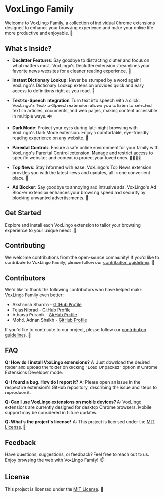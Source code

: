 # VoxLingo Family

Welcome to VoxLingo Family, a collection of individual Chrome extensions designed to enhance your browsing experience and make your online life more productive and enjoyable. 🌟

## What's Inside?

- **Declutter Features**: Say goodbye to distracting clutter and focus on what matters most. VoxLingo's Declutter extension streamlines your favorite news websites for a cleaner reading experience. 🧹

- **Instant Dictionary Lookup**: Never be stumped by a word again! VoxLingo's Dictionary Lookup extension provides quick and easy access to definitions right as you read. 📖

- **Text-to-Speech Integration**: Turn text into speech with a click. VoxLingo's Text-to-Speech extension allows you to listen to selected text on articles, documents, and web pages, making content accessible in multiple ways. 🔊

- **Dark Mode**: Protect your eyes during late-night browsing with VoxLingo's Dark Mode extension. Enjoy a comfortable, eye-friendly reading experience on any website. 🌙

- **Parental Controls**: Ensure a safe online environment for your family with VoxLingo's Parental Control extension. Manage and restrict access to specific websites and content to protect your loved ones. 👨‍👩‍👧‍👦

- **Top News**: Stay informed with ease. VoxLingo's Top News extension provides you with the latest news and updates, all in one convenient place. 📰

- **Ad Blocker**: Say goodbye to annoying and intrusive ads. VoxLingo's Ad Blocker extension enhances your browsing speed and security by blocking unwanted advertisements. 🚫

## Get Started

Explore and install each VoxLingo extension to tailor your browsing experience to your unique needs. 🚀

## Contributing

We welcome contributions from the open-source community! If you'd like to contribute to VoxLingo Family, please follow our [contribution guidelines](CONTRIBUTING.md). 🤝

## Contributors

We'd like to thank the following contributors who have helped make VoxLingo Family even better:

- Akshansh Sharma - [GitHub Profile](https://github.com/Tombstoner)
- Tejas Nibrad - [GitHub Profile](https://github.com/Tejas063)
- Atharva Puranik - [GitHub Profile](https://github.com/Atharva-Puranik)
- Mohd. Adnan Shaikh - [GitHub Profile](https://github.com/adnan3112)

If you'd like to contribute to our project, please follow our [contribution guidelines](CONTRIBUTING.md). 🤝

## FAQ

**Q: How do I install VoxLingo extensions?**
A: Just download the desired folder and upload the folder on clicking "Load Unpacked" option in Chrome Extensions Developer mode.

**Q: I found a bug. How do I report it?**
A: Please open an issue in the respective extension's GitHub repository, describing the issue and steps to reproduce it.

**Q: Can I use VoxLingo extensions on mobile devices?**
A: VoxLingo extensions are currently designed for desktop Chrome browsers. Mobile support may be considered in future updates.

**Q: What's the project's license?**
A: This project is licensed under the [MIT License](LICENSE). 📜

## Feedback

Have questions, suggestions, or feedback? Feel free to reach out to us. Enjoy browsing the web with VoxLingo Family! 📫

## License

This project is licensed under the [MIT License](LICENSE). 📜
